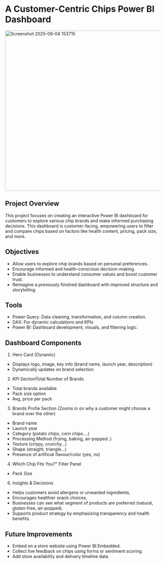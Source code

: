 # A Customer-Centric Chips Power BI Dashboard

<img width="740" height="522" alt="Screenshot 2025-08-04 153715" src="https://github.com/user-attachments/assets/47127cdf-d6f6-43d8-bb44-d5e9dcbabc07" />

## Project Overview

This project focuses on creating an interactive Power BI dashboard for customers to explore various chip brands and make informed purchasing decisions. This dashboard is customer-facing, empowering users to filter and compare chips based on factors like health content, pricing, pack size, and more.

## Objectives

- Allow users to explore chip brands based on personal preferences.
- Encourage informed and health-conscious decision-making.
- Enable businesses to understand consumer values and boost customer trust.
- Reimagine a previously finished dashboard with improved structure and storytelling.


## Tools 

- Power Query: Data cleaning, transformation, and column creation.
- DAX: For dynamic calculations and KPIs
- Power BI: Dashboard development, visuals, and filtering logic.

## Dashboard Components

1. Hero Card (Dynamic)
- Displays logo, image, key info (brand name, launch year, description)
- Dynamically updates on brand selection
  
2. KPI SectionTotal Number of Brands
- Total brands available
- Pack size option
- Avg, price per pack
  
3. Brands Profie Section (Zooms in on why a customer might choose a brand over the other)

- Brand name
- Launch year
- Category (potato chips, corn chips....)
- Processing Method (frying, baking, air-popped..)
- Texture (crispy, crunchy...)
- Shape (straight, triangle...)
- Presence of artificial flavour/color (yes, no)

4. Which Chip Fits You?" Filter Panel
 - Pack Size

6.  Insights & Decisions

- Helps customers avoid allergens or unwanted ingredients,
- Encourages healthier snack choices,
- Businesses can see what segment of products are preferred (natural, gluten-free, air-popped).
- Supports product strategy by emphasizing transparency and health benefits.

## Future Improvements

- Embed on a store website using Power BI Embedded.
- Collect live feedback on chips using forms or sentiment scoring.
- Add store availability and delivery timeline data.
